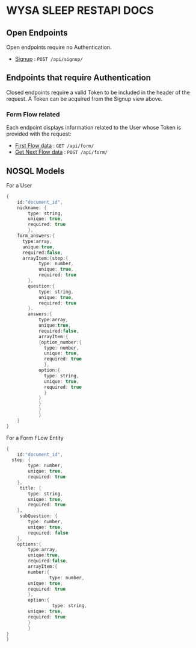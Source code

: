 # WYSA SLEEP RESTAPI DOCS

## Open Endpoints

Open endpoints require no Authentication.

- [Signup](signup.md) : `POST /api/signup/`

## Endpoints that require Authentication

Closed endpoints require a valid Token to be included in the header of the
request. A Token can be acquired from the Signup view above.

### Form Flow related

Each endpoint displays information related to the User whose
Token is provided with the request:

- [First Flow data](Form/get.md) : `GET /api/form/`
- [Get Next Flow data](Form/post.md) : `POST /api/form/`

## NOSQL Models

For a User

```c
{
    id:"document_id",
    nickname: {
        type: string,
        unique: true,
        required: true
        },
    form_answers:{
      type:array,
      unique:true,
      required:false,
      arrayItem:{step:{
            type: number,
            unique: true,
            required: true
        },
        question:{
            type: string,
            unique: true,
            required: true
        }.
        answers:{
            type:array,
            unique:true,
            required:false,
            arrayItem:{
            {option_number:{
              type: number,
              unique: true,
              required: true
              },
            option:{
              type: string,
              unique: true,
              required: true
              }
            }
            }
            }
            }
    }
}
```

For a Form FLow Entity

```c
{
    id:"document_id",
  step: {
        type: number,
        unique: true,
        required: true
    },
     title: {
        type: string,
        unique: true,
        required: true
    },
     subQuestion: {
        type: number,
        unique: true,
        required: false
    },
    options:{
        type:array,
        unique:true,
        required:false,
        arrayItem:{
        number:{
                type: number,
        unique: true,
        required: true
        },
        option:{
                 type: string,
        unique: true,
        required: true
        }
        }
}
}
```
